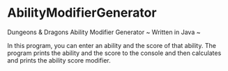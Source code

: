 # AbilityModifierGenerator
Dungeons &amp; Dragons Ability Modifier Generator
~ Written in Java ~

In this program, you can enter an ability and the score of that ability. 
The program prints the ability and the score to the console
and then calculates and prints the ability score modifier.
